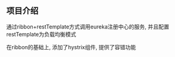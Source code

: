 ## 项目介绍

通过ribbon+restTemplate方式调用eureka注册中心的服务, 并且配置restTemplate为负载均衡模式

在ribbon的基础上, 添加了hystrix组件, 提供了容错功能